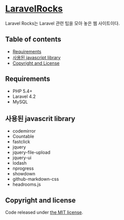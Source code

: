 # [LaravelRocks](http://www.laravelrocks.com)

Laravel Rocks는 Laravel 관련 팁을 모아 놓은 웹 사이트이다.

## Table of contents

 - [Requirements](#requirements)
 - [사용된 javascript library](#사용된-javascript-library)
 - [Copyright and License](#copyright-and-license)

## Requirements

- PHP 5.4+
- Laravel 4.2
- MySQL

## 사용된 javascrit library

- codemirror
- Countable
- fastclick
- jquery
- jquery-file-upload
- jquery-ui
- lodash
- nprogress
- showdown
- github-markdown-css
- headrooms.js

## Copyright and license

Code released under [the MIT license](LICENSE).
